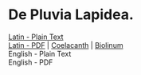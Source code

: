 # De Pluvia Lapidea.

[Latin - Plain Text](full-text-latin.md)  
[Latin - PDF](https://cdn.solaranamnesis.com/Stepling/stepling_pluvia_lapidea_1753_latin.pdf) | [Coelacanth](https://cdn.solaranamnesis.com/Stepling/stepling_pluvia_lapidea_1753_latin_coelacanth.pdf) | [Biolinum](https://cdn.solaranamnesis.com/Stepling/stepling_pluvia_lapidea_1753_latin_biolinum.pdf)  
English - Plain Text  
English - PDF  
